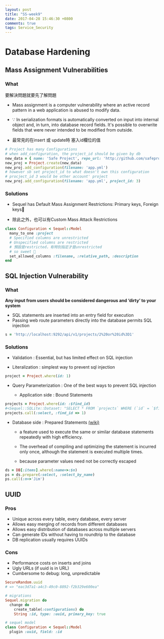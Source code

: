 ```yaml
---
layout: post
title: "SS-week9"
date: 2017-04-28 15:46:30 +0800
comments: true
tags: Service_Security
---
```


# Database Hardening

<!--more-->

## Mass Assignment Vulnerabilities

### What

要解決問題就要先了解問題

- Mass assignment is a computer vulnerability where an active record pattern in a web application is abused to modify data.

- ∵ In serialization formats is automatically converted on input into internal object and, in turn, into database record fields. It's possible to overwrite fields that were never intended to be modified from outside.

- 最常見的在insert 或 update時 塞入id欄位的值

```ruby Mass assignment example
# Project has many Configurations
# when add_configuration, the project_id should be given by db
new_data = { name: 'Safe Project', repo_url: 'http://github.com/safeproject' }
new_proj = Project.create(new_data)
new_proj.add_configuration(filename: 'app.yml')
# however sb set project_id to what doesn't own this configuration
# procject_id 3 would be other account' project
new_proj.add_configuration(filename: 'app.yml', project_id: 3)
```

### Solutions

- Sequel has Default Mass Assignment Restrictions: Primary keys, Foreign keys🙏

- 除此之外，也可以有Custom Mass Attack Restrictions

```ruby
class Configuration < Sequel::Model
  many_to_one :project
  # Specified columns are unrestricted
  # Unspecified columns are restricted
  # 預設是restricted，有特別指定才是unrestricted
  # so sweet 💋
  set_allowed_columns :filename, :relative_path, :description
end
```

## SQL Injection Vulnerability

### What

**Any input from users should be considered dangerous and ‘dirty’ to your system**

- SQL statements are inserted into an entry field for execution
- Passing web route parameters directly into the database permits SQL injection

```ruby SQLInjection example
s = 'http://localhost:9292/api/v1/projects/2%20or%20id%3D1'
```

### Solutions

- Validation : Essential, but has limited effect on SQL injection

- Literalization : simplest way to prevent sql injection

```ruby
project = Project.where(id: 1)
```

- Query Parameterization : One of the best ways to prevent SQL injection

  * Application side : Bound Statements

```ruby
projects = Project.where(id: :$find_id)
#<Sequel::SQLite::Dataset: "SELECT * FROM `projects` WHERE (`id` = `$find_id`)">
projects.call(:select, :find_id => 1)
```

  * Database side : Prepared Statements [(wiki)](https://en.wikipedia.org/wiki/Prepared_statement#cite_note-phpmanual-1)
    * a feature used to execute the same or similar database statements repeatedly with high efficiency.

    * The overhead of compiling and optimizing the statement is incurred only once, although the statement is executed multiple times.

    * because parameter values need not be correctly escaped

```ruby
ds = DB[:items].where(:name=>:$n)
ps = ds.prepare(:select, :select_by_name)
ps.call(:n=>'Jim')
```

## UUID

### Pros
- Unique across every table, every database, every server
- Allows easy merging of records from different databases
- Allows easy distribution of databases across multiple servers
- Can generate IDs without having to roundtrip to the database
- DB replication usually requires UUIDs

### Cons
- Performance costs on inserts and joins
- Ugly URLs (if uuid is in URL)
- Cumbersome to debug: long, unpredictable

```ruby
SecureRandom.uuid
# => "eac3d7a1-a4c3-49c0-8892-f2b329e600ea"
```

```ruby use uuid in sequel
# migrations
Sequel.migration do
  change do
    create_table(:configurations) do
    String :id, type: :uuid, primary_key: true

# sequel model
class Configuration < Sequel::Model
  plugin :uuid, field: :id
```